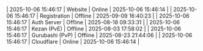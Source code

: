 | 2025-10-06 15:46:17 | Website | Online | 2025-10-06 15:46:14 |
| 2025-10-06 15:46:17 | Registration | Offline | 2025-09-09 16:40:23 |
| 2025-10-06 15:46:17 | Auth Server | Offline | 2025-08-18 09:33:31 |
| 2025-10-06 15:46:17 | Kezan (PvE) | Offline | 2025-08-03 17:58:02 |
| 2025-10-06 15:46:17 | Gurubashi (PvP) | Offline | 2025-08-23 21:44:06 |
| 2025-10-06 15:46:17 | Cloudflare | Online | 2025-10-06 15:46:14 |
